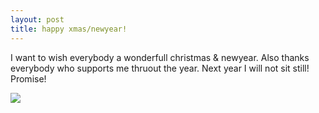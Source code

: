 ```yaml
---
layout: post
title: happy xmas/newyear!
---
```

I want to wish everybody a wonderfull christmas & newyear. Also thanks everybody who supports me thruout the year. Next year I will not sit still! Promise!   
  
![](/data/mail/kerst_en.jpg)